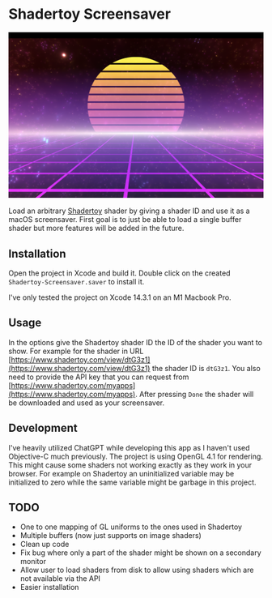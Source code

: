 # Shadertoy Screensaver

![Screenshot of the screensaver](screenshot/screenshot.png?raw=true)

Load an arbitrary [Shadertoy](https://shadertoy.com) shader by giving a shader ID and
use it as a macOS screensaver. First goal is to just be able to load a single buffer shader
but more features will be added in the future.

## Installation

Open the project in Xcode and build it. Double click on the created `Shadertoy-Screensaver.saver` to install it.

I've only tested the project on Xcode 14.3.1 on an M1 Macbook Pro.

## Usage

In the options give the Shadertoy shader ID the ID of the shader you want to show. For example
for the shader in URL [https://www.shadertoy.com/view/dtG3z1](https://www.shadertoy.com/view/dtG3z1)
the shader ID is `dtG3z1`. You also need to provide the API key that you can request from
[https://www.shadertoy.com/myapps](https://www.shadertoy.com/myapps). After pressing `Done` the
shader will be downloaded and used as your screensaver.

## Development

I've heavily utilized ChatGPT while developing this app as I haven't used Objective-C much
previously. The project is using OpenGL 4.1 for rendering. This might cause some shaders
not working exactly as they work in your browser. For example on Shadertoy an uninitialized
variable may be initialized to zero while the same variable might be garbage in this project.

## TODO

* One to one mapping of GL uniforms to the ones used in Shadertoy
* Multiple buffers (now just supports on image shaders)
* Clean up code
* Fix bug where only a part of the shader might be shown on a secondary monitor
* Allow user to load shaders from disk to allow using shaders which are not available via the API
* Easier installation